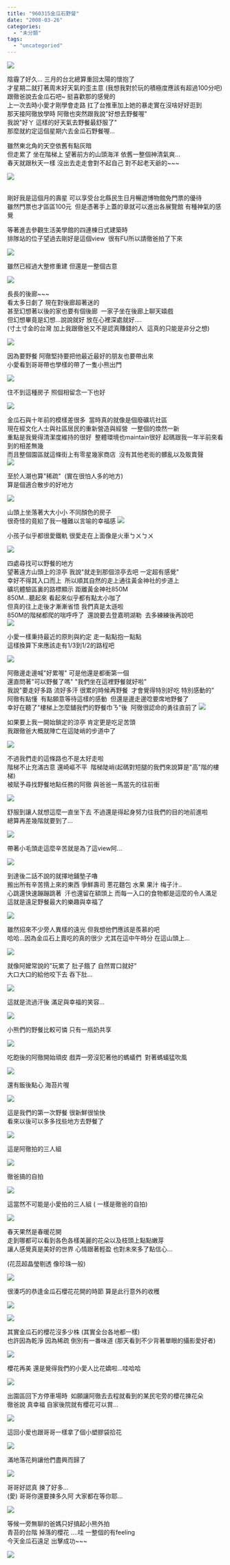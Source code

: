 ```yaml
---
title: "960315金瓜石野餐"
date: "2008-03-26"
categories: 
  - "未分類"
tags: 
  - "uncategoried"
---
```


![](images/2342490976_01b05f2835.jpg)

陰霾了好久... 三月的台北總算重回太陽的懷抱了  
才星期二就打著周末好天氣的歪主意 (我想我對於玩的積極度應該有超過100分吧)  
跟徹爸說去金瓜石吧~ 挺喜歡那的感覺的  
上一次去時小愛才剛學會走路 扛了台推車加上她的暴走實在沒啥好好逛到  
那天接阿徹放學時 阿徹也突然跟我說"好想去野餐喔"  
我說"好ㄚ 這樣的好天氣去野餐最舒服了"  
那麼就約定這個星期六去金瓜石野餐喔...  
  
雖然東北角的天空依舊有點灰暗  
但走累了 坐在階梯上 望著前方的山頭海洋 依舊一整個神清氣爽...  
春天就跟秋天一樣 沒出去走走會對不起自己 對不起老天爺的~~~  
  
![](images/2342490976_01b05f2835.jpg)  
 

剛好我是這個月的壽星 可以享受台北縣民生日月暢遊博物館免門票的優待  
雖然門票也才區區100元  但是憑著手上蓋的章就可以進出各展覽館 有種神氣的感覺  
  
等著進去參觀生活美學館的四連棟日式建築時  
排隊站的位子望過去剛好是這個view  很有FU所以請徹爸拍了下來  
  
  
  
![](images/2341664665_8dc84729d7.jpg)  
  
雖然已經過大整修重建 但還是一整個古意  
  
![](images/2341664385_81c8c6ca71.jpg)  
  
長長的後廊~~~  
看太多日劇了 現在對後廊超著迷的  
甚至幻想著以後的家也要有個後廊  一家子坐在後廊上聊天嬉戲  
但幻想畢竟是幻想...說說就好 放在心裡深處就好....   
(寸土寸金的台灣 加上我跟徹爸又不是認真賺錢的人  這真的只能是非分之想)  
  
![](images/2342494186_6621cedbb9.jpg)  
  
因為要野餐 阿徹堅持要把他最近最好的朋友也要帶出來  
小愛看到哥哥帶也學樣的帶了一隻小熊出門  
  
![](images/2341664483_558e46b4f9.jpg)  
  
住不到這種房子 照個相留念一下也好  
  
![](images/2341662899_45638df3a4.jpg)  
  
金瓜石與十年前的模樣差很多  當時真的就像是個廢礦坑社區  
現在經文化人士與社區居民的重新營造與經營  一整個的煥然一新  
重點是我覺得清潔度維持的很好  整體環境也maintain很好 起碼跟我一年半前來看到的相差無幾  
而且整個園區就這條街上有零星幾家商店  沒有其他老街的髒亂以及販賣聲    
![](images/2341664123_8f69944259.jpg)  
  
至於人潮也算"稀疏"  (實在很怕人多的地方)  
算是個適合散步的好地方  
  
![](images/2342492600_526fa8b06c.jpg)  
  
山頭上坐落著大大小小 不同顏色的房子  
很奇怪的竟給了我一種難以言喻的幸福感 ![](images/2342492982_66d9a13b8c.jpg)  
  
小孩子似乎都很愛鐵軌 很愛走在上面像是火車ㄅㄨㄅㄨ  
  
![](images/2341661693_d61629eb81.jpg)  
  
四處尋找可以野餐的地方  
望著遠方山頭上的涼亭 我說"就走到那個涼亭去吧 一定超有感覺"  
幸好不得其入口而上  所以順其自然的走上通往黃金神社的步道上  
礦坑體驗區裏的路標顯示 距離黃金神社850M  
850M...聽起來 看起來似乎都有點太小咖了    
但真的往上走後才漸漸省悟 我們真是太遜啦   
850M的階梯都爬的喘呼呼了  還說要去登嘉明湖勒  去多練練後再說吧   
![](images/2342491680_50fd742ed3.jpg)  
  
小愛一樣秉持最近的原則與約定 走一點點抱一點點   
這樣換算下來應該走有1/3到1/2的路程吧  
  
![](images/2342491540_126be767e8.jpg)  
  
阿徹邊走邊喊"好累喔" 可是他還是都衝第一個     
還直問著"可以野餐了嗎" "我們坐在這裡野餐就好啦"  
我說"要走好多路 流好多汗 很累的時候再野餐  才會覺得特別好吃 特別感動的"  
阿徹有點懂  有點願意等待這樣的感動  但還是邊走邊唸要席地野餐了  
幸好在聽了"樓梯上怎麼舖我們的野餐巾ㄋ"後  阿徹很認命的勇往直前了 ![](images/2341660451_ae8975c4fb.jpg)  
  
如果要上我一開始鎖定的涼亭 肯定更是吃足苦頭  
我跟徹爸大概就陣亡在這陡峭的步道中了  
  
![](images/2341660745_88d31b3e21.jpg)  
  
不過我們走的這條路也不是太好走啦  
階梯不止充滿古意 還崎嶇不平  階梯陡峭(起碼對短腿的我們來說算是"高"階的樓梯)   
被賦予尋找野餐地點任務的阿徹 與爸爸一馬當先的往前衝  
  
![](images/2342490976_01b05f2835.jpg)  
  
舒服到讓人就想這麼一直坐下去 不過還是得起身努力往我們的目的地前進啦  
總算再差幾階就要到了...  
  
![](images/2341659625_8ba4833435.jpg)  
  
帶著小毛頭走這麼辛苦就是為了這view阿...  
  
![](images/2342489942_e0ba5ced47.jpg)  
  
到達後二話不說的就擇地鋪墊子嚕  
搬出所有辛苦揹上來的東西 爭鮮壽司 蔥花麵包 水果 果汁 梅子汁..  
心跳還快速蹦蹦跳著  汗也還留在額頭上 而每一入口的食物都是這麼的令人滿足  
這就是遠足野餐最大的樂趣與幸福了  
  
![](images/2341659161_db6090cafc.jpg)  
  
雖然招來不少旁人異樣的遠光 但我想他們應該是羨慕的吧   
哈哈...因為金瓜石上賣吃的真的很少 尤其在這中午時分 在這山頭上...  
  
![](images/2341659009_4078606b39.jpg)  
  
就像阿嬤常說的"玩累了 肚子餓了 自然胃口就好"  
大口大口的給他咬下去 吞下肚...  
  
![](images/2341658849_35ee6c9f6e.jpg)  
  
這就是流過汗後 滿足與幸福的笑容...  
  
![](images/2342488902_9a28c2cca8.jpg)  
  
小熊們的野餐比較可憐 只有一瓶奶共享  
  
![](images/2341658607_66c5a11774.jpg)  
  
吃飽後的阿徹開始頑皮 戲弄一旁沒犯著他的螞蟻們  對著螞蟻猛吹風  
  
![](images/2341658205_b8686ee694.jpg)  
  
還有飯後點心 海苔片喔  
  
![](images/2342488234_746d73c0ae.jpg)  
  
這是我們的第一次野餐 很新鮮很愉快  
看來以後可以多多找些地方去野餐了  
  
![](images/2342487848_ea7e5f11c9.jpg)  
  
這是阿徹拍的三人組  
  
![](images/2341656407_dff65c893a.jpg)  
  
徹爸搞的自拍  
  
![](images/2342486842_907b292021.jpg)  
  
這當然不可能是小愛拍的三人組 ( 一樣是徹爸的自拍)  
  
![](images/2342486588_359c931965.jpg)  
  
春天果然是春暖花開  
走到哪都可以看到各色各樣美麗的花朵以及枝頭上點點嫩芽  
讓人感覺真是美好的世界 心情跟著輕盈 也對未來多了點信心...  
  
(花蕊超晶瑩剔透 像珍珠一般)  
  
![](images/2341661967_6c7547cd16.jpg)  
  
很湊巧的恭逢金瓜石櫻花花開的時節 算是此行意外的收穫  
  
![](images/2342485926_e15676bd31.jpg)  
  
![](images/2342485746_3d998f1c61.jpg)  
  
其實金瓜石的櫻花沒多少株 (其實全台各地都一樣)  
也許因為乾淨 因為稀疏 倒別有一番味道 (那天看到不少背著單眼的攝影愛好者)  
  
![](images/2341655035_7fb8147084.jpg)  
  
櫻花再美 還是覺得我們的小愛人比花嬌啦...哇哈哈  
  
![](images/2342485386_deb6b45814.jpg)  
  
出園區回下方停車場時  如願讓阿徹去去程就看到的某民宅旁的櫻花揀花朵  
徹爸說 真幸福 自家後院就有櫻花可以賞...  
  
  
![](images/2342484002_cbd7564c74.jpg)  
  
這回小愛也跟哥哥一樣拿了個小塑膠袋拾花  
  
![](images/2341653005_9463711e16.jpg)  
  
滿地落花夠讓他們盡興而歸了  
  
![](images/2342483250_dcc430bd02.jpg)  
  
哥哥好認真 揀了好多...   
(愛) 哥哥你還要揀多久阿 大家都在等你耶...  
  
![](images/2341652345_9accfd1c2d.jpg)  
  
等候一旁無聊的爸媽只好搞起小熊外拍  
青苔的台階 掉落的櫻花 ....哇 一整個的有feeling  
今天金瓜石遠足 出擊成功~~~  
  
![](images/2341651799_eba96045b4.jpg)
